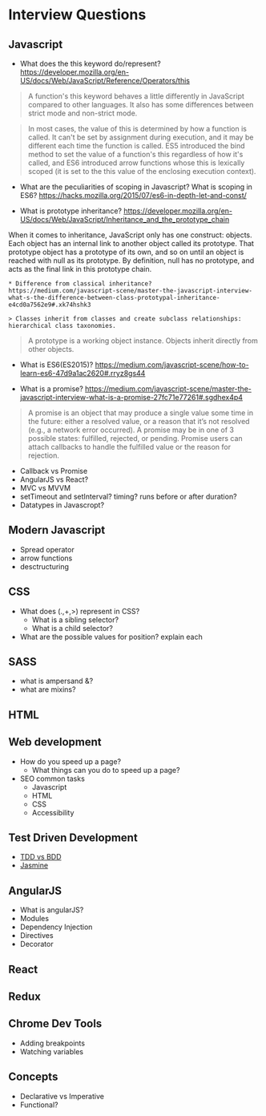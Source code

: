# Interview Questions

## Javascript
- What does the this keyword do/represent?
https://developer.mozilla.org/en-US/docs/Web/JavaScript/Reference/Operators/this
> A function's this keyword behaves a little differently in JavaScript compared to other languages. It also has some differences between strict mode and non-strict mode.

> In most cases, the value of this is determined by how a function is called. It can't be set by assignment during execution, and it may be different each time the function is called. ES5 introduced the bind method to set the value of a function's this regardless of how it's called, and ES6 introduced arrow functions whose this is lexically scoped (it is set to the this value of the enclosing execution context).

- What are the peculiarities of scoping in Javascript? What is scoping in ES6?
https://hacks.mozilla.org/2015/07/es6-in-depth-let-and-const/

- What is prototype inheritance? 
https://developer.mozilla.org/en-US/docs/Web/JavaScript/Inheritance_and_the_prototype_chain

When it comes to inheritance, JavaScript only has one construct: objects. Each object has an internal link to another object called its prototype. That prototype object has a prototype of its own, and so on until an object is reached with null as its prototype. By definition, null has no prototype, and acts as the final link in this prototype chain.

    * Difference from classical inheritance?
    https://medium.com/javascript-scene/master-the-javascript-interview-what-s-the-difference-between-class-prototypal-inheritance-e4cd0a7562e9#.xk74hshk3
    
    > Classes inherit from classes and create subclass relationships: hierarchical class taxonomies.
   
   > A prototype is a working object instance. Objects inherit directly from other objects.
   
- What is ES6(ES2015)?
   https://medium.com/javascript-scene/how-to-learn-es6-47d9a1ac2620#.rryz8gs44

- What is a promise?
https://medium.com/javascript-scene/master-the-javascript-interview-what-is-a-promise-27fc71e77261#.sgdhex4p4
> A promise is an object that may produce a single value some time in the future: either a resolved value, or a reason that it’s not resolved (e.g., a network error occurred). A promise may be in one of 3 possible states: fulfilled, rejected, or pending. Promise users can attach callbacks to handle the fulfilled value or the reason for rejection.

- Callback vs Promise
- AngularJS vs React?
- MVC vs MVVM
- setTimeout and setInterval? timing? runs before or after duration?
- Datatypes in Javascropt?

## Modern Javascript
- Spread operator
- arrow functions
- desctructuring


## CSS
- What does (.,+,>) represent in CSS?
    * What is a sibling selector?
    * What is a child selector?
- What are the possible values for position? explain each

## SASS
- what is ampersand &?
- what are mixins?

## HTML

## Web development
- How do you speed up a page?
    * What things can you do to speed up a page?
- SEO common tasks
    * Javascript
    * HTML
    * CSS
    * Accessibility

## Test Driven Development
- [TDD vs BDD](https://www.youtube.com/watch?v=mT8QDNNhExg)
- [Jasmine](https://jasmine.github.io/)

## AngularJS
- What is angularJS?
- Modules
- Dependency Injection
- Directives
- Decorator

## React

## Redux

## Chrome Dev Tools
- Adding breakpoints
- Watching variables

## Concepts
- Declarative vs Imperative 
- Functional?



